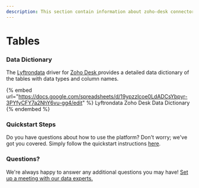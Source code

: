 ```yaml
---
description: This section contain information about zoho-desk connector tables information
---
```


# Tables

### Data Dictionary

The [Lyftrondata](https://www.lyftrondata.com/) driver for [Zoho Desk](https://www.lyftrondata.com/integration/business-analytics/zoho-desk//)[ ](https://www.lyftrondata.com/integration/zoho-desk/)provides a detailed data dictionary of the tables with data types and column names.

{% embed url="https://docs.google.com/spreadsheets/d/19ypzzlcoe0LdADCsYbpyr-3PYfyCFY7a2NhY6vu-gg4/edit" %}
Lyftrondata Zoho Desk Data Dictionary
{% endembed %}

### Quickstart Steps

Do you have questions about how to use the platform? Don't worry; we've got you covered. Simply follow the quickstart instructions [here](../README.md).

### Questions? <a href="#questions" id="questions"></a>

We're always happy to answer any additional questions you may have! [Set up a meeting with our data experts.](https://www.lyftrondata.com/book-a-meeting/)

